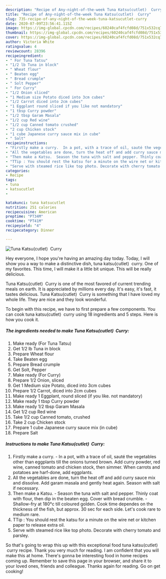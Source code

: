 ```yaml
---
description: "Recipe of Any-night-of-the-week Tuna Katsu(cutlet)  Curry"
title: "Recipe of Any-night-of-the-week Tuna Katsu(cutlet)  Curry"
slug: 735-recipe-of-any-night-of-the-week-tuna-katsucutlet-curry
date: 2020-07-09T23:56:41.115Z
image: https://img-global.cpcdn.com/recipes/60240caf4fcfd08d/751x532cq70/tuna-katsucutlet-curry-recipe-main-photo.jpg
thumbnail: https://img-global.cpcdn.com/recipes/60240caf4fcfd08d/751x532cq70/tuna-katsucutlet-curry-recipe-main-photo.jpg
cover: https://img-global.cpcdn.com/recipes/60240caf4fcfd08d/751x532cq70/tuna-katsucutlet-curry-recipe-main-photo.jpg
author: Victoria White
ratingvalue: 4
reviewcount: 28396
recipeingredient:
- " For Tuna Tatsu"
- "1/2 lb Tuna in block"
- " Wheat flour"
- " Beaten egg"
- " Bread crumple"
- " Solt Pepper"
- " For Curry"
- "1/2 Onion sliced"
- "1 Medium size Potato diced into 3cm cubes"
- "1/2 Carrot diced into 2cm cubes"
- "1 Eggplant round sliced if you like not mandatory"
- "1 tbsp Curry powder"
- "1/2 tbsp Garam Masala"
- "1/2 cup Red wine"
- "1/2 cup Canned tomato crushed"
- "2 cup Chicken stock"
- "1 cube Japanese curry sauce mix in cube"
- " Salt"
recipeinstructions:
- "Firstly make a curry.  In a pot, with a trace of oil, sauté the vegetables other than eggplants till the onions turned brown. Add curry powder, red wine, canned tomato and chicken stock, then simmer. When carrots and potatoes are harf-done, add eggplants."
- "All the vegetables are done, turn the heat off and add curry sauce mix and dissolve. Add garam masala and gently heat again. Season with salt if necessary."
- "Then make a Katsu.  Season the tuna with salt and pepper. Thinly coat with flour, then dip in the beaten egg. Cover with bread crumble.  Shallow-fry at 180°c till coloured golden. Cook time dependes on the thickness of the fish, but approx. 30 sec for each side. Let&#39;s cook rare to medium rare."
- "TTip : You should rest the katsu for a minute on the wire net or kitchen paper to release extra oil."
- "Serve with steamed rice like top photo. Decorate with cherry tomato and parsley."
categories:
- Recipe
tags:
- tuna
- katsucutlet
- 

katakunci: tuna katsucutlet  
nutrition: 251 calories
recipecuisine: American
preptime: "PT34M"
cooktime: "PT41M"
recipeyield: "4"
recipecategory: Dinner

---
```



![Tuna Katsu(cutlet)  Curry](https://img-global.cpcdn.com/recipes/60240caf4fcfd08d/751x532cq70/tuna-katsucutlet-curry-recipe-main-photo.jpg)

Hey everyone, I hope you're having an amazing day today. Today, I will show you a way to make a distinctive dish, tuna katsu(cutlet)  curry. One of my favorites. This time, I will make it a little bit unique. This will be really delicious.



Tuna Katsu(cutlet)  Curry is one of the most favored of current trending meals on earth. It is appreciated by millions every day. It's easy, it's fast, it tastes delicious. Tuna Katsu(cutlet)  Curry is something that I have loved my whole life. They are nice and they look wonderful.


To begin with this recipe, we have to first prepare a few components. You can cook tuna katsu(cutlet)  curry using 18 ingredients and 5 steps. Here is how you cook it.

<!--inarticleads1-->

##### The ingredients needed to make Tuna Katsu(cutlet)  Curry:

1. Make ready  (For Tuna Tatsu)
1. Get 1/2 lb Tuna in block
1. Prepare  Wheat flour
1. Take  Beaten egg
1. Prepare  Bread crumple
1. Get  Solt, Pepper
1. Make ready  (For Curry)
1. Prepare 1/2 Onion, sliced
1. Get 1 Medium size Potato, diced into 3cm cubes
1. Prepare 1/2 Carrot, diced into 2cm cubes
1. Make ready 1 Eggplant, round sliced (if you like. not mandatory)
1. Make ready 1 tbsp Curry powder
1. Make ready 1/2 tbsp Garam Masala
1. Get 1/2 cup Red wine
1. Take 1/2 cup Canned tomato, crushed
1. Take 2 cup Chicken stock
1. Prepare 1 cube Japanese curry sauce mix (in cube)
1. Prepare  Salt




<!--inarticleads2-->

##### Instructions to make Tuna Katsu(cutlet)  Curry:

1. Firstly make a curry.  - In a pot, with a trace of oil, sauté the vegetables other than eggplants till the onions turned brown. Add curry powder, red wine, canned tomato and chicken stock, then simmer. When carrots and potatoes are harf-done, add eggplants.
1. All the vegetables are done, turn the heat off and add curry sauce mix and dissolve. Add garam masala and gently heat again. Season with salt if necessary.
1. Then make a Katsu.  - Season the tuna with salt and pepper. Thinly coat with flour, then dip in the beaten egg. Cover with bread crumble.  - Shallow-fry at 180°c till coloured golden. Cook time dependes on the thickness of the fish, but approx. 30 sec for each side. Let&#39;s cook rare to medium rare.
1. TTip : You should rest the katsu for a minute on the wire net or kitchen paper to release extra oil.
1. Serve with steamed rice like top photo. Decorate with cherry tomato and parsley.




So that's going to wrap this up with this exceptional food tuna katsu(cutlet)  curry recipe. Thank you very much for reading. I am confident that you will make this at home. There's gonna be interesting food in home recipes coming up. Remember to save this page in your browser, and share it to your loved ones, friends and colleague. Thanks again for reading. Go on get cooking!
